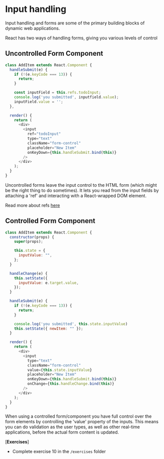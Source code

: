 # Input handling

Input handling and forms are some of the
primary building blocks of dynamic web applications.

React has two ways of handling forms,
giving you various levels of control

## Uncontrolled Form Component

```js
class AddItem extends React.Component {
  handleSubmit(e) {
    if (!(e.keyCode === 13)) {
      return;
    }

    const inputField = this.refs.todoInput;
    console.log('you submitted', inputfield.value);
    inputField.value = '';
  },

  render() {
    return (
      <div>
        <input
          ref="todoInput"
          type="text"
          className="form-control"
          placeholder="New Item"
          onKeyDown={this.handleSubmit.bind(this)}
        />
      </div>
    );
  }
}
```

Uncontrolled forms leave the input control
to the HTML form (which might be the right thing to do sometimes).
It lets you read from the input fields by attaching a 'ref' and
interacting with a React-wrapped DOM element.

Read more about refs [here](https://reactjs.org/docs/refs-and-the-dom.html)

## Controlled Form Component

```js
class AddItem extends React.Component {
  constructor(props) {
    super(props);

    this.state = {
      inputValue: "",
    };
  }

  handleChange(e) {
    this.setState({
      inputValue: e.target.value,
    });
  }

  handleSubmit(e) {
    if (!(e.keyCode === 13)) {
      return;
    }

    console.log('you submitted', this.state.inputValue)
    this.setState({ newItem: "" });
  }

  render() {
    return (
      <div>
        <input
          type="text"
          className="form-control"
          value={this.state.inputValue}
          placeholder="New Item"
          onKeyDown={this.handleSubmit.bind(this)}
          onChange={this.handleChange.bind(this)}
        />
      </div>
    );
  }
}
```

When using a controlled form/component you have full
control over the form elements by controlling
the 'value' property of the inputs. This means you
can do validation as the user types, as well as
other real-time applications, before the actual
form content is updated.

[**Exercises**]

- Complete exercise 10 in the `/exercises` folder
